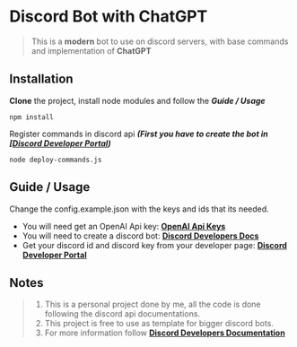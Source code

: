 # Discord Bot with ChatGPT

>This is a **modern** bot to use on discord servers, with base commands and implementation of **ChatGPT**

## Installation

**Clone** the project, install node modules and follow the ***Guide / Usage***

```
npm install
```
Register commands in discord api ***(First you have to create the bot in [[Discord Developer Portal](https://discord.com/developers/applications))***

```
node deploy-commands.js
```

## Guide / Usage

Change the config.example.json with the keys and ids that its needed.
 - You will need get an OpenAI Api key: **[OpenAI Api Keys](https://platform.openai.com/api-keys)**
 - You will need to create a discord bot: **[Discord Developers Docs](https://discord.com/developers/docs/intro)**
 - Get your discord id and discord key from your developer page: **[Discord Developer Portal](https://discord.com/developers/applications)**

## Notes

>1. This is a personal project done by me, all the code is done following the discord api documentations.
>2. This project is free to use as template for bigger discord bots.
>3. For more information follow **[Discord Developers Documentation](https://discord.com/developers/docs/intro)**